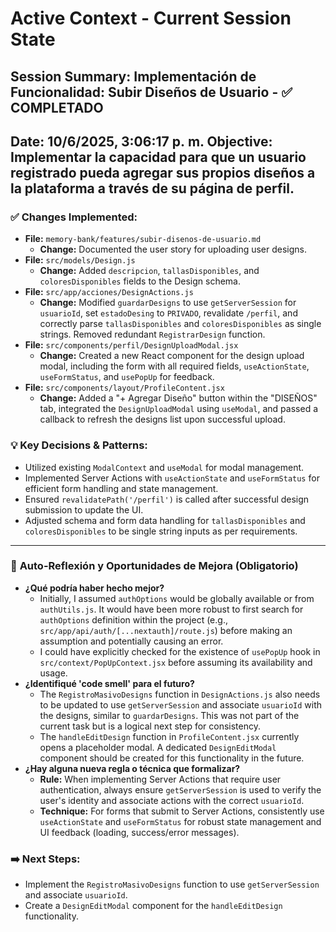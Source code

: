 # Active Context - Current Session State

## Session Summary: Implementación de Funcionalidad: Subir Diseños de Usuario - ✅ COMPLETADO
**Date**: 10/6/2025, 3:06:17 p. m.
**Objective**: Implementar la capacidad para que un usuario registrado pueda agregar sus propios diseños a la plataforma a través de su página de perfil.
---
### ✅ Changes Implemented:
*   **File:** `memory-bank/features/subir-disenos-de-usuario.md`
    *   **Change:** Documented the user story for uploading user designs.
*   **File:** `src/models/Design.js`
    *   **Change:** Added `descripcion`, `tallasDisponibles`, and `coloresDisponibles` fields to the Design schema.
*   **File:** `src/app/acciones/DesignActions.js`
    *   **Change:** Modified `guardarDesigns` to use `getServerSession` for `usuarioId`, set `estadoDesing` to `PRIVADO`, revalidate `/perfil`, and correctly parse `tallasDisponibles` and `coloresDisponibles` as single strings. Removed redundant `RegistrarDesign` function.
*   **File:** `src/components/perfil/DesignUploadModal.jsx`
    *   **Change:** Created a new React component for the design upload modal, including the form with all required fields, `useActionState`, `useFormStatus`, and `usePopUp` for feedback.
*   **File:** `src/components/layout/ProfileContent.jsx`
    *   **Change:** Added a "+ Agregar Diseño" button within the "DISEÑOS" tab, integrated the `DesignUploadModal` using `useModal`, and passed a callback to refresh the designs list upon successful upload.

### 💡 Key Decisions & Patterns:
*   Utilized existing `ModalContext` and `useModal` for modal management.
*   Implemented Server Actions with `useActionState` and `useFormStatus` for efficient form handling and state management.
*   Ensured `revalidatePath('/perfil')` is called after successful design submission to update the UI.
*   Adjusted schema and form data handling for `tallasDisponibles` and `coloresDisponibles` to be single string inputs as per requirements.

---
### 🧠 **Auto-Reflexión y Oportunidades de Mejora (Obligatorio)**

*   **¿Qué podría haber hecho mejor?**
    *   Initially, I assumed `authOptions` would be globally available or from `authUtils.js`. It would have been more robust to first search for `authOptions` definition within the project (e.g., `src/app/api/auth/[...nextauth]/route.js`) before making an assumption and potentially causing an error.
    *   I could have explicitly checked for the existence of `usePopUp` hook in `src/context/PopUpContext.jsx` before assuming its availability and usage.
*   **¿Identifiqué 'code smell' para el futuro?**
    *   The `RegistroMasivoDesigns` function in `DesignActions.js` also needs to be updated to use `getServerSession` and associate `usuarioId` with the designs, similar to `guardarDesigns`. This was not part of the current task but is a logical next step for consistency.
    *   The `handleEditDesign` function in `ProfileContent.jsx` currently opens a placeholder modal. A dedicated `DesignEditModal` component should be created for this functionality in the future.
*   **¿Hay alguna nueva regla o técnica que formalizar?**
    *   **Rule:** When implementing Server Actions that require user authentication, always ensure `getServerSession` is used to verify the user's identity and associate actions with the correct `usuarioId`.
    *   **Technique:** For forms that submit to Server Actions, consistently use `useActionState` and `useFormStatus` for robust state management and UI feedback (loading, success/error messages).

### ➡️ Next Steps:
*   Implement the `RegistroMasivoDesigns` function to use `getServerSession` and associate `usuarioId`.
*   Create a `DesignEditModal` component for the `handleEditDesign` functionality.
